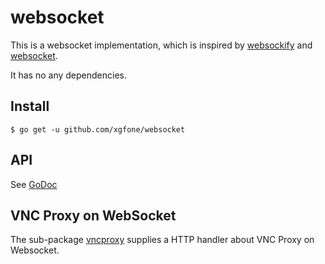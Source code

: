 # websocket

This is a websocket implementation, which is inspired by [websockify](https://github.com/novnc/websockify) and [websocket](https://github.com/gorilla/websocket).

It has no any dependencies.


## Install

```shell
$ go get -u github.com/xgfone/websocket
```

## API

See [GoDoc](https://godoc.org/github.com/xgfone/websocket)


## VNC Proxy on WebSocket

The sub-package [vncproxy](https://github.com/xgfone/websocket/tree/master/vncproxy) supplies a HTTP handler about VNC Proxy on Websocket.
